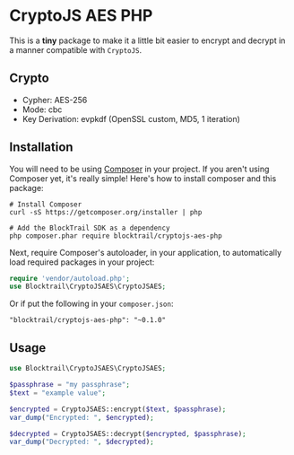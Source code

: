 CryptoJS AES PHP
================
This is a **tiny** package to make it a little bit easier to encrypt and decrypt in a manner compatible with `CryptoJS`.

Crypto
------
 - Cypher: AES-256
 - Mode: cbc
 - Key Derivation: evpkdf (OpenSSL custom, MD5, 1 iteration)

Installation
------------
You will need to be using [Composer](http://getcomposer.org/) in your project.
If you aren't using Composer yet, it's really simple! Here's how to install composer and this package:

```
# Install Composer
curl -sS https://getcomposer.org/installer | php

# Add the BlockTrail SDK as a dependency
php composer.phar require blocktrail/cryptojs-aes-php
``` 

Next, require Composer's autoloader, in your application, to automatically load required packages in your project:
```PHP
require 'vendor/autoload.php';
use Blocktrail\CryptoJSAES\CryptoJSAES;
```

Or if put the following in your `composer.json`:
```
"blocktrail/cryptojs-aes-php": "~0.1.0"
```

Usage
-----
```php
use Blocktrail\CryptoJSAES\CryptoJSAES;

$passphrase = "my passphrase";
$text = "example value";

$encrypted = CryptoJSAES::encrypt($text, $passphrase);
var_dump("Encrypted: ", $encrypted);

$decrypted = CryptoJSAES::decrypt($encrypted, $passphrase);
var_dump("Decrypted: ", $decrypted);

```
